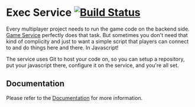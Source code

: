 # Exec Service [![Build Status](https://travis-ci.org/anthill-platform/anthill-exec.svg?branch=master)](https://travis-ci.org/anthill-platform/anthill-exec)

Every multiplayer project needs to run the game code on the backend side.
<a href="https://github.com/anthill-platform/anthill-game">Game Service</a>
perfectly does that task. But sometimes you don't need that kind
of complicity and just to want a simple script that players can connect to
and do things here and there. In Javascript!

The service uses Git to host your code on, so you can setup a repository, put
your javascript there, configure it on the service, and you're all set.

## Documentation

Please refer to the <a href="https://docs.anthillplatform.org/en/latest/services/exec.html">Documentation</a> for more information.
